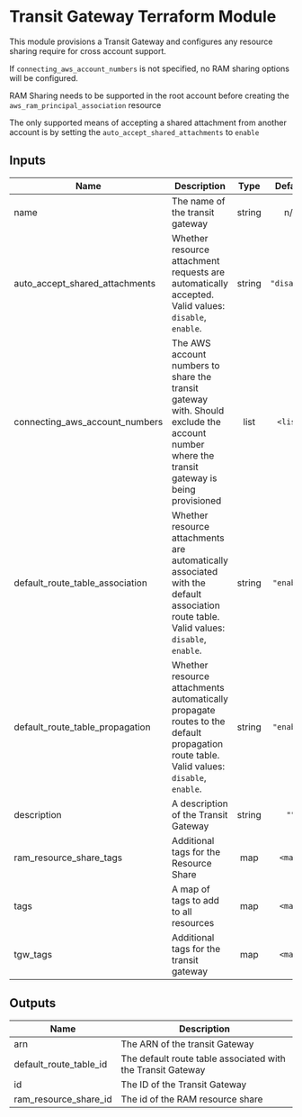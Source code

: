 # Transit Gateway Terraform Module

This module provisions a Transit Gateway and configures any resource sharing require for cross account support.

If `connecting_aws_account_numbers` is not specified, no RAM sharing options will be configured.

RAM Sharing needs to be supported in the root account before creating the `aws_ram_principal_association` resource

The only supported means of accepting a shared attachment from another account is by setting the `auto_accept_shared_attachments` to `enable`

## Inputs

| Name | Description | Type | Default | Required |
|------|-------------|:----:|:-----:|:-----:|
| name | The name of the transit gateway | string | n/a | yes |
| auto\_accept\_shared\_attachments | Whether resource attachment requests are automatically accepted. Valid values: `disable`, `enable`. | string | `"disable"` | no |
| connecting\_aws\_account\_numbers | The AWS account numbers to share the transit gateway with. Should exclude the account number where the transit gateway is being provisioned | list | `<list>` | no |
| default\_route\_table\_association | Whether resource attachments are automatically associated with the default association route table. Valid values: `disable`, `enable`. | string | `"enable"` | no |
| default\_route\_table\_propagation | Whether resource attachments automatically propagate routes to the default propagation route table. Valid values: `disable`, `enable`. | string | `"enable"` | no |
| description | A description of the Transit Gateway | string | `""` | no |
| ram\_resource\_share\_tags | Additional tags for the Resource Share | map | `<map>` | no |
| tags | A map of tags to add to all resources | map | `<map>` | no |
| tgw\_tags | Additional tags for the transit gateway | map | `<map>` | no |

## Outputs

| Name | Description |
|------|-------------|
| arn | The ARN of the transit Gateway |
| default\_route\_table\_id | The default route table associated with the Transit Gateway |
| id | The ID of the Transit Gateway |
| ram\_resource\_share\_id | The id of the RAM resource share |

